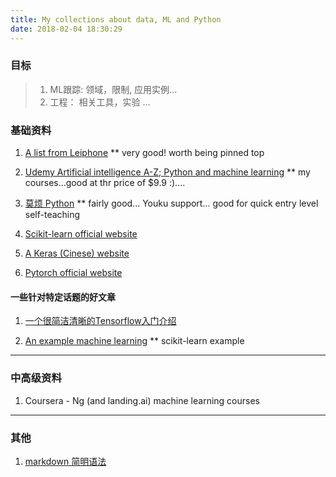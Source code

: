 ```yaml
---
title: My collections about data, ML and Python
date: 2018-02-04 18:30:29
---
```


### 目标
> 1. ML跟踪: 领域，限制, 应用实例...
> 2. 工程： 相关工具，实验 ...


### 基础资料

1. [A list from Leiphone](https://www.leiphone.com/news/201801/pM48Ekleds2b6j5i.html)
** very good! worth being pinned top


2. [Udemy Artificial intelligence A-Z; Python and machine learning](https://www.udemy.com/home/my-courses/learning/)
** my courses...good at thr price of $9.9 :)....


3. [莫烦 Python](https://morvanzhou.github.io/)
** fairly good... Youku support... good for quick entry level self-teaching

4. [Scikit-learn official website](http://scikit-learn.org/stable/)

5. [A Keras (Cinese) website](http://keras-cn.readthedocs.io/en/latest/)

6. [Pytorch official website](http://pytorch.org/tutorials/)


#### 一些针对特定话题的好文章

1. [一个很简洁清晰的Tensorflow入门介绍](http://blog.csdn.net/mmc2015/article/details/69735070)

2. [An example machine learning](http://nbviewer.jupyter.org/github/rhiever/Data-Analysis-and-Machine-Learning-Projects/blob/master/example-data-science-notebook/Example%20Machine%20Learning%20Notebook.ipynb)
** scikit-learn example



---

### 中高级资料

1. Coursera - Ng (and landing.ai) machine learning courses

---

### 其他

1. [markdown 简明语法](http://wowubuntu.com/markdown/#p)

